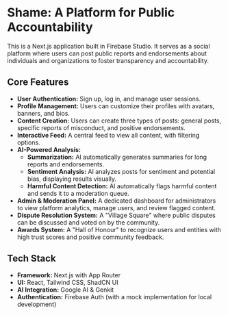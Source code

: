 # Shame: A Platform for Public Accountability

This is a Next.js application built in Firebase Studio. It serves as a social platform where users can post public reports and endorsements about individuals and organizations to foster transparency and accountability.

## Core Features

- **User Authentication:** Sign up, log in, and manage user sessions.
- **Profile Management:** Users can customize their profiles with avatars, banners, and bios.
- **Content Creation:** Users can create three types of posts: general posts, specific reports of misconduct, and positive endorsements.
- **Interactive Feed:** A central feed to view all content, with filtering options.
- **AI-Powered Analysis:**
    - **Summarization:** AI automatically generates summaries for long reports and endorsements.
    - **Sentiment Analysis:** AI analyzes posts for sentiment and potential bias, displaying results visually.
    - **Harmful Content Detection:** AI automatically flags harmful content and sends it to a moderation queue.
- **Admin & Moderation Panel:** A dedicated dashboard for administrators to view platform analytics, manage users, and review flagged content.
- **Dispute Resolution System:** A "Village Square" where public disputes can be discussed and voted on by the community.
- **Awards System:** A "Hall of Honour" to recognize users and entities with high trust scores and positive community feedback.

## Tech Stack

- **Framework:** Next.js with App Router
- **UI:** React, Tailwind CSS, ShadCN UI
- **AI Integration:** Google AI & Genkit
- **Authentication:** Firebase Auth (with a mock implementation for local development)
